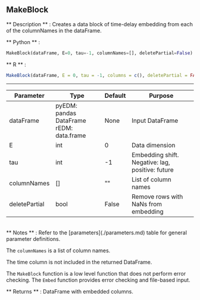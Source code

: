 
## <function> MakeBlock </function>
** Description **  :
Creates a data block of time-delay embedding from each of the
columnNames in the dataFrame.

** Python **  :   
```python
MakeBlock(dataFrame, E=0, tau=-1, columnNames=[], deletePartial=False)
```

** R **  :   
```R
MakeBlock(dataFrame, E = 0, tau = -1, columns = c(), deletePartial = FALSE)
```

---

| Parameter | Type | Default | Purpose |
| --------- | ---- | ------- | ------- |
| dataFrame | pyEDM: pandas DataFrame<br/>rEDM: data.frame |None|Input DataFrame|
| E         | int    | 0     | Data dimension |
| tau       | int    | -1    |Embedding shift. Negative: lag, positive: future|
| columnNames  | []  | ""    | List of column names  |
| deletePartial| bool| False | Remove rows with NaNs from embedding |

<br/>
** Notes **  :
Refer to the [parameters](./parameters.md) table for general parameter definitions.

The `columnNames` is a list of column names.

The time column is not included in the returned DataFrame.

The `MakeBlock` function is a low level function that does not perform
error checking.  The `Embed` function provides error checking and file-based
input.

** Returns **  :
DataFrame with embedded columns.
